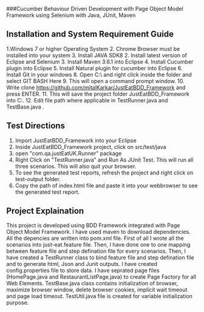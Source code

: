 ###Cucumber Behaviour Driven Development with Page Object Model Framework using Selenium with Java, JUnit, Maven

## Installation and System Requirement Guide

1.Windows 7 or higher Operating System
2. Chrome Browser must be installed into your system
3. Install JAVA SDK8
2. Install latest version of Eclipse and Selenium 
3. Install Maven 3.6.1 into Eclipse
4. Install Cucumber plugin into Eclipse
5. Install Natural plugin for cucumber into Eclipse
6. Install Git in your windows
8. Open C:\ and right click inside the folder and select GIT BASH Here
9. This will open a command prompt window.
10. Write clone https://github.com/mitalKarkar/JustEatBDD_Framework and press ENTER.
11. This will save the project folder JustEatBDD_Framework into C:\.
12. Edit file path where applicable in TestRunner.java and TestBase.java .



## Test Directions

1. Import JustEatBDD_Framework into your Eclipse
2. Inside JustEatBDD_Framework project, click on src/test/java
3. open "com.qa.justEatUK.Runner" package
4. Right Click on "TestRunner.java" and Run As JUnit Test. 
This will run all three scenarios. This will also quit your browser. 
5. To see the generated test reports, refresh the project and right click on test-output folder. 
6. Copy the path of index.html file and paste it into your webbrowser to see the generated test report. 

## Project Explaination

This project is developed using BDD Framework integrated with Page Object Model Framework. 
I have used maven to download dependencies. All the depencies are written into pom.xml file. 
First of all I wrote all the scenarios into just-eat.feature file.
Then, I have done one to one mapping between feature file and step defination file for every scenarios. 
Then, I have created a TestRunner class to bind feature file and step defination file and to generate html, Json and Junit outputs. 
I have created config.properties file to store data.
I have seprated page files (HomePage.java and RestaurantListPage.java) to create Page Factory for all Web Elements.
TestBase.java class contains initialization of browser, maximize browser window, delete browser cookies, implicit wait timeout and page load timeout.
TestUtil.java file is created for variable initialization purpose.

